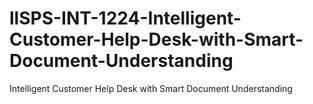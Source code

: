 # llSPS-INT-1224-Intelligent-Customer-Help-Desk-with-Smart-Document-Understanding
Intelligent Customer Help Desk with Smart Document Understanding
